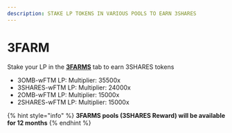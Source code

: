```yaml
---
description: STAKE LP TOKENS IN VARIOUS POOLS TO EARN 3SHARES
---
```


# 3FARM

Stake your LP in the [**3FARMS**](https://3omb.finance/farms) tab to earn 3SHARES tokens

* 3OMB-wFTM LP: Multiplier: 35500x
* 3SHARES-wFTM LP: Multiplier: 24000x
* 2OMB-wFTM LP:  Multiplier: 15000x
* 2SHARES-wFTM LP: Multiplier: 15000x

{% hint style="info" %}
**3FARMS pools (3SHARES Reward) will be available for 12 months**
{% endhint %}

